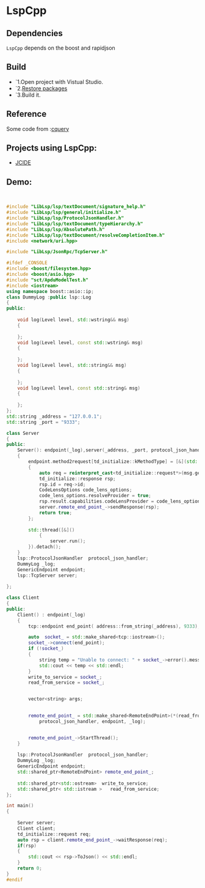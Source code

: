 # LspCpp

## Dependencies
`LspCpp` depends on the boost and rapidjson

## Build
 * `1.Open project with Vistual Studio.
 * `2.[Restore packages][3]
 * `3.Build it.
 
## Reference
 Some code from :[cquery][1]

## Projects using LspCpp:
* [JCIDE](https://www.javacardos.com/tools)

##  Demo:
```cpp


#include "LibLsp/lsp/textDocument/signature_help.h"
#include "LibLsp/lsp/general/initialize.h"
#include "LibLsp/lsp/ProtocolJsonHandler.h"
#include "LibLsp/lsp/textDocument/typeHierarchy.h"
#include "LibLsp/lsp/AbsolutePath.h"
#include "LibLsp/lsp/textDocument/resolveCompletionItem.h"
#include <network/uri.hpp>

#include "LibLsp/JsonRpc/TcpServer.h"

#ifdef _CONSOLE
#include <boost/filesystem.hpp>
#include <boost/asio.hpp>
#include "sct/ApduModelTest.h"
#include <iostream>
using namespace boost::asio::ip;
class DummyLog :public lsp::Log
{
public:
	
	void log(Level level, std::wstring&& msg)
	{
		
	};
	void log(Level level, const std::wstring& msg)
	{
		
	};
	void log(Level level, std::string&& msg)
	{
		
	};
	void log(Level level, const std::string& msg)
	{
		
	};
};
std::string _address = "127.0.0.1";
std::string _port = "9333";

class Server
{
public:
	Server(): endpoint(_log),server(_address, _port, protocol_json_handler, endpoint, _log)
	{
		endpoint.method2request[td_initialize::kMethodType] = [&](std::unique_ptr<LspMessage> msg)
		{
			auto req = reinterpret_cast<td_initialize::request*>(msg.get());
			td_initialize::response rsp;
			rsp.id = req->id;
			CodeLensOptions code_lens_options;
			code_lens_options.resolveProvider = true;
			rsp.result.capabilities.codeLensProvider = code_lens_options;
			server.remote_end_point_->sendResponse(rsp);
			return true;
		};
		
		std::thread([&]()
			{
				server.run();
		}).detach();
	}
	lsp::ProtocolJsonHandler  protocol_json_handler;
	DummyLog _log;
	GenericEndpoint endpoint;
	lsp::TcpServer server;
	
};

class Client
{
public:
	Client() : endpoint(_log)
	{
		tcp::endpoint end_point( address::from_string(_address), 9333);

		auto  socket_ = std::make_shared<tcp::iostream>();
		socket_->connect(end_point);
		if (!socket_)
		{
			string temp = "Unable to connect: " + socket_->error().message();
			std::cout << temp << std::endl;
		}
		write_to_service = socket_;
		read_from_service = socket_;


		vector<string> args;

	
		remote_end_point_ = std::make_shared<RemoteEndPoint>(*(read_from_service.get()), *(write_to_service.get()),
			protocol_json_handler, endpoint, _log);


		remote_end_point_->StartThread();
	}
	
	lsp::ProtocolJsonHandler  protocol_json_handler;
	DummyLog _log;
	GenericEndpoint endpoint;
	std::shared_ptr<RemoteEndPoint> remote_end_point_;
	
	std::shared_ptr<std::ostream>  write_to_service;
	std::shared_ptr< std::istream >   read_from_service;
};

int main() 
{
	
	Server server;
	Client client;
	td_initialize::request req;
	auto rsp = client.remote_end_point_->waitResponse(req);
	if(rsp)
	{
		std::cout << rsp->ToJson() << std::endl;
	}
	return 0;
}
#endif


```

[1]: https://github.com/cquery-project/cquery "cquery:"
[2]: https://www.javacardos.com/tools "JcKit:"
[3]: https://docs.microsoft.com/en-us/nuget/consume-packages/package-restore "Package Restore"
